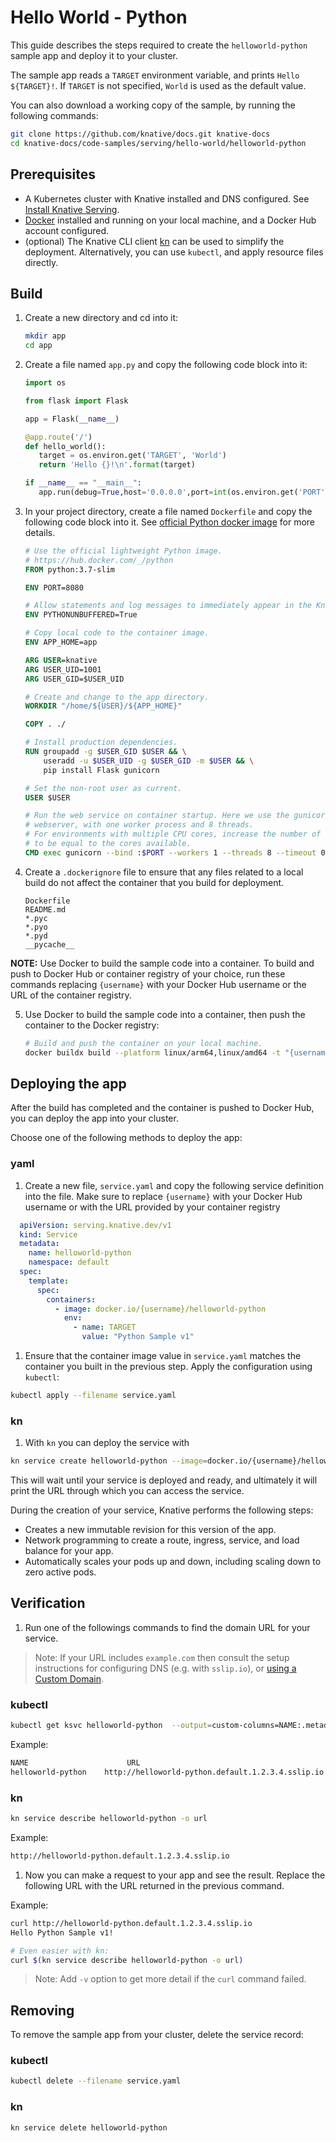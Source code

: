 # Hello World - Python

This guide describes the steps required to create the `helloworld-python` sample
app and deploy it to your cluster.

The sample app reads a `TARGET` environment variable, and prints
`Hello ${TARGET}!`. If `TARGET` is not specified, `World` is used as the default
value.

You can also download a working copy of the sample, by running the following
commands:

```bash
git clone https://github.com/knative/docs.git knative-docs
cd knative-docs/code-samples/serving/hello-world/helloworld-python
```

## Prerequisites

- A Kubernetes cluster with Knative installed and DNS configured. See
  [Install Knative Serving](https://knative.dev/docs/install/serving/install-serving-with-yaml).
- [Docker](https://www.docker.com) installed and running on your local machine,
  and a Docker Hub account configured.
- (optional) The Knative CLI client
  [kn](https://github.com/knative/client/releases) can be used to simplify the
  deployment. Alternatively, you can use `kubectl`, and apply resource files
  directly.

## Build

1. Create a new directory and cd into it:

   ```bash
   mkdir app
   cd app
   ```

2. Create a file named `app.py` and copy the following code block into it:

   ```python
   import os

   from flask import Flask

   app = Flask(__name__)

   @app.route('/')
   def hello_world():
      target = os.environ.get('TARGET', 'World')
      return 'Hello {}!\n'.format(target)

   if __name__ == "__main__":
      app.run(debug=True,host='0.0.0.0',port=int(os.environ.get('PORT', 8080)))

   ```

3. In your project directory, create a file named `Dockerfile` and copy the following code
   block into it. See
   [official Python docker image](https://hub.docker.com/_/python/) for more
   details.

    ```Dockerfile
    # Use the official lightweight Python image.
    # https://hub.docker.com/_/python
    FROM python:3.7-slim

    ENV PORT=8080

    # Allow statements and log messages to immediately appear in the Knative logs
    ENV PYTHONUNBUFFERED=True

    # Copy local code to the container image.
    ENV APP_HOME=app

    ARG USER=knative
    ARG USER_UID=1001
    ARG USER_GID=$USER_UID

    # Create and change to the app directory.
    WORKDIR "/home/${USER}/${APP_HOME}"

    COPY . ./

    # Install production dependencies.
    RUN groupadd -g $USER_GID $USER && \
        useradd -u $USER_UID -g $USER_GID -m $USER && \
        pip install Flask gunicorn

    # Set the non-root user as current.
    USER $USER

    # Run the web service on container startup. Here we use the gunicorn
    # webserver, with one worker process and 8 threads.
    # For environments with multiple CPU cores, increase the number of workers
    # to be equal to the cores available.
    CMD exec gunicorn --bind :$PORT --workers 1 --threads 8 --timeout 0 app:app

    ```

4. Create a `.dockerignore` file to ensure that any files related to a local
   build do not affect the container that you build for deployment.

   ```ignore
   Dockerfile
   README.md
   *.pyc
   *.pyo
   *.pyd
   __pycache__
   ```

  **NOTE:** Use Docker to build the sample code into a container. To build and
  push to Docker Hub or container registry of your choice, run these commands replacing `{username}` with your Docker Hub username or the URL of the container registry.

5. Use Docker to build the sample code into a container, then push the container
   to the Docker registry:

   ```bash
   # Build and push the container on your local machine.
   docker buildx build --platform linux/arm64,linux/amd64 -t "{username}/helloworld-python" --push .
   ```

## Deploying the app

  After the build has completed and the container is pushed to Docker Hub, you can deploy the app into your cluster.

  Choose one of the following methods to deploy the app:

### yaml

 1. Create a new file, `service.yaml` and copy the following service
    definition into the file. Make sure to replace `{username}` with your
    Docker Hub username or with the URL provided by your container registry

  ```yaml
    apiVersion: serving.knative.dev/v1
    kind: Service
    metadata:
      name: helloworld-python
      namespace: default
    spec:
      template:
        spec:
          containers:
            - image: docker.io/{username}/helloworld-python
              env:
                - name: TARGET
                  value: "Python Sample v1"
  ```

 1. Ensure that the container image value in `service.yaml` matches the container
 you built in the previous step. Apply the configuration using `kubectl`:

 ```bash
 kubectl apply --filename service.yaml
 ```

### kn

1. With `kn` you can deploy the service with

 ```bash
 kn service create helloworld-python --image=docker.io/{username}/helloworld-python --env TARGET="Python Sample v1"
 ```

 This will wait until your service is deployed and ready, and ultimately it
 will print the URL through which you can access the service.

   During the creation of your service, Knative performs the following steps:

   - Creates a new immutable revision for this version of the app.
   - Network programming to create a route, ingress, service, and load balance
     for your app.
   - Automatically scales your pods up and down, including scaling down to zero
     active pods.

## Verification

 1. Run one of the followings commands to find the domain URL for your service.

   > Note: If your URL includes `example.com` then consult the setup instructions for
   > configuring DNS (e.g. with `sslip.io`), or [using a Custom Domain](https://knative.dev/docs/serving/using-a-custom-domain).

### kubectl

 ```bash
 kubectl get ksvc helloworld-python  --output=custom-columns=NAME:.metadata.name,URL:.status.url
 ```

   Example:

 ```bash
 NAME                      URL
 helloworld-python    http://helloworld-python.default.1.2.3.4.sslip.io
 ```

### kn

 ```bash
 kn service describe helloworld-python -o url
 ```

   Example:

 ```bash
 http://helloworld-python.default.1.2.3.4.sslip.io
 ```

 1. Now you can make a request to your app and see the result. Replace the following URL
   with the URL returned in the previous command.

   Example:

 ```bash
 curl http://helloworld-python.default.1.2.3.4.sslip.io
 Hello Python Sample v1!

 # Even easier with kn:
 curl $(kn service describe helloworld-python -o url)
 ```

   > Note: Add `-v` option to get more detail if the `curl` command failed.

## Removing

To remove the sample app from your cluster, delete the service record:

### kubectl

```bash
kubectl delete --filename service.yaml
```

### kn

```bash
kn service delete helloworld-python
```
